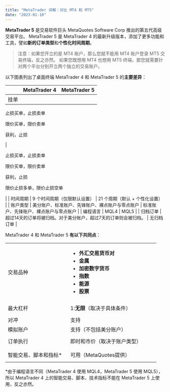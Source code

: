 ```yaml
---
title: "MetaTrader 详解：对比 MT4 和 MT5"
date: "2023-01-10"
---
```


**MetaTrader 5** 是交易软件巨头 MetaQuotes Software Corp 推出的第五代高级交易平台。 MetaTrader 5 是 MetaTrader 4 的最新升级版本，添加了更多功能和工具，譬如**新的订单类型**和**个性化时间周期**。

> 注意：如果您开立的是 MT4 账户，那么您就不能用 MT4 账户登录 MT5 交易终端，反之亦然。 如果您既想用 MT4 也想用 MT5 终端，那您就需要针对两个平台分别开立两个独立的交易账户。

以下图表列出了桌面终端 MetaTrader 4 和 MetaTrader 5 的**主要差异**：

|   | MetaTrader 4 | MetaTrader 5 |
| --- | --- | --- |
| 挂单 | 
止损买单，止损卖单

限价买单，限价卖单

获利，止损

 | 

止损买单，止损卖单

限价买单，限价卖单

获利，止损

限价止损多单，限价止损空单

 |
| 时间周期 | 9 个时间周期（仅限默认设置） | 21 个周期（默认 + 个性化设置） |
| 账户类型 | 美分账户、标准账户、先锋账户、裸点账户与零点账户 | 标准账户、先锋账户、裸点账户与零点账户 |
| 编程语言 | MQL4 | MQL5 |
| 归档订单 | 超过14天的订单将被归档。对于美分账户，超过7天的订单则会被归档。 | 无归档订单 |

MetaTrader 4 和 MetaTrader 5 **有以下共同点**：

<table style="width: 476px; height: 377px;"><tbody><tr style="height: 134px;"><td style="width: 185.406px; height: 134px;">交易品种</td><td style="width: 267.594px; height: 134px;"><ul><li><span class="wysiwyg-underline"><strong>外汇交易货币对</strong></span></li><li><span class="wysiwyg-underline"><strong>金属</strong></span></li><li><span class="wysiwyg-underline"><strong>加密数字货币</strong></span>&nbsp;</li><li><span class="wysiwyg-underline"><strong>指数</strong></span></li><li><span class="wysiwyg-underline"><strong>能源</strong></span></li><li><span class="wysiwyg-underline"><strong>股票</strong></span></li></ul></td></tr><tr style="height: 44px;"><td style="width: 185.406px; height: 44px;">最大杠杆</td><td style="height: 44px; width: 267.594px;">1:<span class="wysiwyg-underline"><strong>无限</strong></span>（取决于具体条件）</td></tr><tr style="height: 22px;"><td style="width: 185.406px; height: 22px;">对冲</td><td style="width: 267.594px; height: 22px;">支持</td></tr><tr style="height: 22px;"><td style="width: 185.406px; height: 22px;">模拟账户&nbsp;</td><td style="width: 267.594px; height: 22px;">支持（不包括美分账户）</td></tr><tr style="height: 44px;"><td style="width: 185.406px; height: 44px;">订单执行</td><td style="height: 44px; width: 267.594px;">即时和市价（取决于账户类型）&nbsp;</td></tr><tr style="height: 44px;"><td style="width: 185.406px; height: 44px;">智能交易、脚本和指标*</td><td style="height: 44px; width: 267.594px;">可用（MetaQuotes提供）</td></tr></tbody></table>

*由于编程语言不同（MetaTrader 4 使用 MQL4，MetaTrader 5 使用 MQL5），所以 MetaTrader 4 上的智能交易、脚本、技术指标不能在 MetaTrader 5 上使用，反之亦然。
